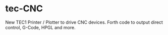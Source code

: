 # tec-CNC
New TEC1 Printer / Plotter to drive CNC devices. Forth code to output direct control, G-Code, HPGL and more.

